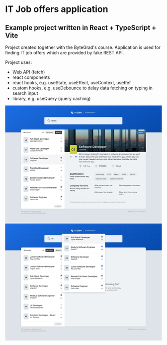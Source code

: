 # IT Job offers application

##

## Example project written in React + TypeScript + Vite

Project created together with the ByteGrad's course.
Application is used for finding IT job offers which are provided by fake REST API.

Project uses:

- Web API (fetch)
- react components
- react hooks, e.g. useState, useEffect, useContext, useRef
- custom hooks, e.g. useDebounce to delay data fetching on typing in search input
- library, e.g. useQuery (query caching)

![print screen1](./docs/rmtDev-react-ts-printScreen1.jpg)
![print screen2](./docs/rmtDev-react-ts-printScreen2.jpg)
